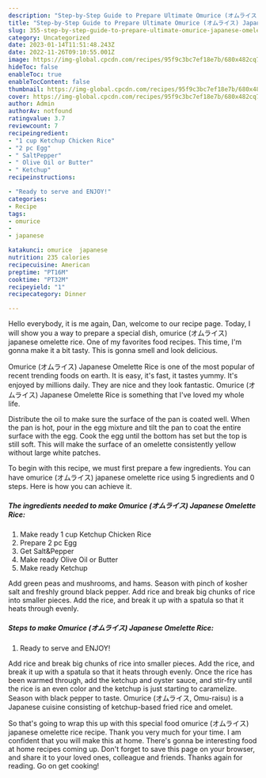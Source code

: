 ```yaml
---
description: "Step-by-Step Guide to Prepare Ultimate Omurice (オムライス) Japanese Omelette Rice"
title: "Step-by-Step Guide to Prepare Ultimate Omurice (オムライス) Japanese Omelette Rice"
slug: 355-step-by-step-guide-to-prepare-ultimate-omurice-japanese-omelette-rice
category: Uncategorized
date: 2023-01-14T11:51:48.243Z
date: 2022-11-26T09:10:55.001Z
image: https://img-global.cpcdn.com/recipes/95f9c3bc7ef18e7b/680x482cq70/omurice-オムライス-japanese-omelette-rice-recipe-main-photo.jpg
hideToc: false
enableToc: true
enableTocContent: false
thumbnail: https://img-global.cpcdn.com/recipes/95f9c3bc7ef18e7b/680x482cq70/omurice-オムライス-japanese-omelette-rice-recipe-main-photo.jpg
cover: https://img-global.cpcdn.com/recipes/95f9c3bc7ef18e7b/680x482cq70/omurice-オムライス-japanese-omelette-rice-recipe-main-photo.jpg
author: Admin
authorAv: notfound
ratingvalue: 3.7
reviewcount: 7
recipeingredient:
- "1 cup Ketchup Chicken Rice"
- "2 pc Egg"
- " SaltPepper"
- " Olive Oil or Butter"
- " Ketchup"
recipeinstructions:

- "Ready to serve and ENJOY!"
categories:
- Recipe
tags:
- omurice
- 
- japanese

katakunci: omurice  japanese 
nutrition: 235 calories
recipecuisine: American
preptime: "PT16M"
cooktime: "PT32M"
recipeyield: "1"
recipecategory: Dinner

---
```



Hello everybody, it is me again, Dan, welcome to our recipe page. Today, I will show you a way to prepare a special dish, omurice (オムライス) japanese omelette rice. One of my favorites food recipes. This time, I'm gonna make it a bit tasty. This is gonna smell and look delicious.

Omurice (オムライス) Japanese Omelette Rice is one of the most popular of recent trending foods on earth. It is easy, it's fast, it tastes yummy. It's enjoyed by millions daily. They are nice and they look fantastic. Omurice (オムライス) Japanese Omelette Rice is something that I've loved my whole life.

Distribute the oil to make sure the surface of the pan is coated well. When the pan is hot, pour in the egg mixture and tilt the pan to coat the entire surface with the egg. Cook the egg until the bottom has set but the top is still soft. This will make the surface of an omelette consistently yellow without large white patches.


To begin with this recipe, we must first prepare a few ingredients. You can have omurice (オムライス) japanese omelette rice using 5 ingredients and 0 steps. Here is how you can achieve it.

<!--inarticleads1-->

##### The ingredients needed to make Omurice (オムライス) Japanese Omelette Rice:

1. Make ready 1 cup Ketchup Chicken Rice
1. Prepare 2 pc Egg
1. Get  Salt&amp;Pepper
1. Make ready  Olive Oil or Butter
1. Make ready  Ketchup


Add green peas and mushrooms, and hams. Season with pinch of kosher salt and freshly ground black pepper. Add rice and break big chunks of rice into smaller pieces. Add the rice, and break it up with a spatula so that it heats through evenly. 

<!--inarticleads2-->

##### Steps to make Omurice (オムライス) Japanese Omelette Rice:


1. Ready to serve and ENJOY!

Add rice and break big chunks of rice into smaller pieces. Add the rice, and break it up with a spatula so that it heats through evenly. Once the rice has been warmed through, add the ketchup and oyster sauce, and stir-fry until the rice is an even color and the ketchup is just starting to caramelize. Season with black pepper to taste. Omurice (オムライス, Omu-raisu) is a Japanese cuisine consisting of ketchup-based fried rice and omelet. 

So that's going to wrap this up with this special food omurice (オムライス) japanese omelette rice recipe. Thank you very much for your time. I am confident that you will make this at home. There's gonna be interesting food at home recipes coming up. Don't forget to save this page on your browser, and share it to your loved ones, colleague and friends. Thanks again for reading. Go on get cooking!
